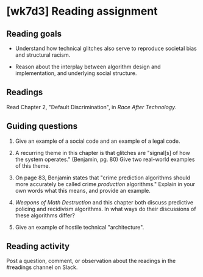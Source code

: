 # [wk7d3] Reading assignment

## Reading goals

- Understand how technical glitches also serve to reproduce societal bias and structural racism.

- Reason about the interplay between algorithm design and implementation, and underlying social structure.

## Readings 

Read Chapter 2, "Default Discrimination", in _Race After Technology_.


## Guiding questions

1. Give an example of a social code and an example of a legal code.

2. A recurring theme in this chapter is that glitches are "signal[s] of how the system operates." (Benjamin, pg. 80) Give two real-world examples of this theme.

3. On page 83, Benjamin states that "crime prediction algorithms should more accurately be called crime _production_ algorithms." Explain in your own words what this means, and provide an example.

4. _Weapons of Math Destruction_ and this chapter both discuss predictive policing and recidivism algorithms. In what ways do their discussions of these algorithms differ?

5. Give an example of hostile technical "architecture".


## Reading activity

Post a question, comment, or observation about the readings in the #readings channel on Slack.